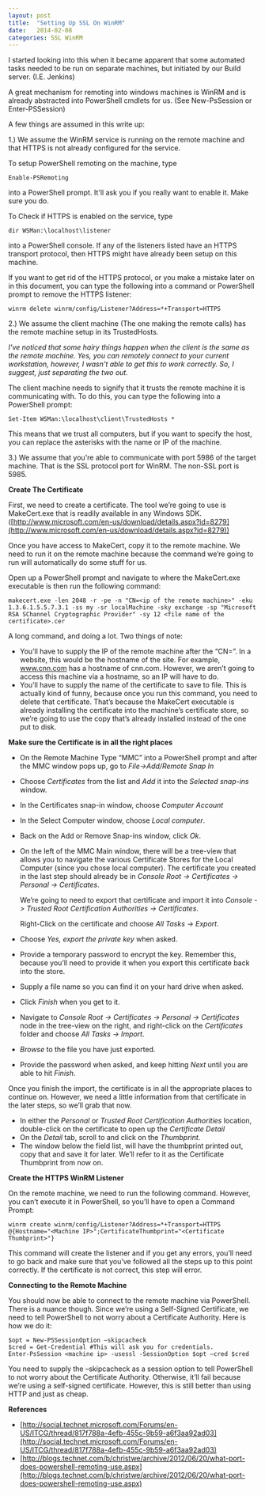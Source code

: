 ```yaml
---
layout: post
title:  "Setting Up SSL On WinRM"
date:   2014-02-08
categories: SSL WinRM
---
```


I started looking into this when it became apparent that some automated tasks needed to be run on separate machines, but initiated by our Build server. (I.E. Jenkins)

A great mechanism for remoting into windows machines is WinRM and is already abstracted into PowerShell cmdlets for us. (See New-PsSession or Enter-PSSession)

A few things are assumed in this write up:

1.) We assume the WinRM service is running on the remote machine and that HTTPS is not already configured for the service.

To setup PowerShell remoting on the machine, type 

	Enable-PSRemoting

into a PowerShell prompt. It'll ask you if you really want to enable it. Make sure you do.

To Check if HTTPS is enabled on the service, type 

	dir WSMan:\localhost\listener 

into a PowerShell console. If any of the listeners listed have an HTTPS transport protocol, then HTTPS might have already been setup on this machine.

If you want to get rid of the HTTPS protocol, or you make a mistake later on in this document, you can type the following into a command or PowerShell prompt to remove the HTTPS listener: 

	winrm delete winrm/config/Listener?Address=*+Transport=HTTPS

2.) We assume the client machine (The one making the remote calls) has the remote machine setup in its TrustedHosts.

_I've noticed that some hairy things happen when the client is the same as the remote machine. Yes, you can remotely connect to your current workstation, however, I wasn't able to get this to work correctly. So, I suggest, just separating the two out._

The client machine needs to signify that it trusts the remote machine it is communicating with. To do this, you can type the following into a PowerShell prompt: 

	Set-Item WSMan:\localhost\client\TrustedHosts *

This means that we trust all computers, but if you want to specify the host, you can replace the asterisks with the name or IP of the machine.

3.) We assume that you're able to communicate with port 5986 of the target machine.  That is the SSL protocol port for WinRM.  The non-SSL port is 5985.

**Create The Certificate**

First, we need to create a certificate. The tool we’re going to use is MakeCert.exe that is readily available in any Windows SDK. ([http://www.microsoft.com/en-us/download/details.aspx?id=8279](http://www.microsoft.com/en-us/download/details.aspx?id=8279))

Once you have access to MakeCert, copy it to the remote machine. We need to run it on the remote machine because the command we’re going to run will automatically do some stuff for us.

Open up a PowerShell prompt and navigate to where the MakeCert.exe executable is then run the following command:

	makecert.exe -len 2048 -r -pe -n "CN=<ip of the remote machine>" -eku 1.3.6.1.5.5.7.3.1 -ss my -sr localMachine -sky exchange -sp "Microsoft RSA SChannel Cryptographic Provider" -sy 12 <file name of the certificate>.cer

A long command, and doing a lot. Two things of note:

- You’ll have to supply the IP of the remote machine after the “CN=”. In a website, this would be the hostname of the site. For example, www.cnn.com has a hostname of cnn.com. However, we aren’t going to access this machine via a hostname, so an IP will have to do.
- You’ll have to supply the name of the certificate to save to file. This is actually kind of funny, because once you run this command, you need to delete that certificate. That’s because the MakeCert executable is already installing the certificate into the machine’s certificate store, so we’re going to use the copy that’s already installed instead of the one put to disk.

**Make sure the Certificate is in all the right places**

- On the Remote Machine Type “MMC” into a PowerShell prompt and after the MMC window pops up, go to _File->Add/Remote Snap In_
- Choose *Certificates* from the list and *Add* it into the *Selected snap-ins* window.
- In the Certificates snap-in window, choose *Computer Account*
- In the Select Computer window, choose *Local computer*.
- Back on the Add or Remove Snap-ins window, click *Ok*.
- On the left of the MMC Main window, there will be a tree-view that allows you to navigate the various Certificate Stores for the Local Computer (since you chose local computer). The certificate you created in the last step should already be in *Console Root -> Certificates -> Personal -> Certificates*.

  We’re going to need to export that certificate and import it into *Console -> Trusted Root Certification Authorities -> Certificates*.

  Right-Click on the certificate and choose *All Tasks -> Export*.
- Choose *Yes, export the private key* when asked.
- Provide a temporary password to encrypt the key. Remember this, because you’ll need to 
provide it when you export this certificate back into the store.
- Supply a file name so you can find it on your hard drive when asked.
- Click *Finish* when you get to it.
- Navigate to *Console Root -> Certificates -> Personal -> Certificates* node in the tree-view on the right, and right-click on the *Certificates* folder and choose *All Tasks -> Import*.
- *Browse* to the file you have just exported.
- Provide the password when asked, and keep hitting *Next* until you are able to hit *Finish*.

Once you finish the import, the certificate is in all the appropriate places to continue on. However, we need a little information from that certificate in the later steps, so we’ll grab that now.

- In either the *Personal* or *Trusted Root Certification Authorities* location, double-click on the certificate to open up the *Certificate Detail*
- On the *Detail* tab, scroll to and click on the *Thumbprint*.
- The window below the field list, will have the thumbprint printed out, copy that and save it for later. We’ll refer to it as the Certificate Thumbprint from now on.

**Create the HTTPS WinRM Listener**

On the remote machine, we need to run the following command. However, you can’t execute it in PowerShell, so you’ll have to open a Command Prompt:

	winrm create winrm/config/Listener?Address=*+Transport=HTTPS @{Hostname="<Machine IP>";CertificateThumbprint="<Certificate Thumbprint>"}

This command will create the listener and if you get any errors, you’ll need to go back and make sure that you’ve followed all the steps up to this point correctly. If the certificate is not correct, this step will error.

**Connecting to the Remote Machine**

You should now be able to connect to the remote machine via PowerShell. There is a nuance though. Since we’re using a Self-Signed Certificate, we need to tell PowerShell to not worry about a Certificate Authority. Here is how we do it:

	$opt = New-PSSessionOption –skipcacheck
	$cred = Get-Credential #This will ask you for credentials.
	Enter-PsSession <machine ip> -usessl -SessionOption $opt –cred $cred

You need to supply the –skipcacheck as a session option to tell PowerShell to not worry about the Certificate Authority. Otherwise, it’ll fail because we’re using a self-signed certificate. However, this is still better than using HTTP and just as cheap.

**References**

- [http://social.technet.microsoft.com/Forums/en-US/ITCG/thread/817f788a-4efb-455c-9b59-a6f3aa92ad03](http://social.technet.microsoft.com/Forums/en-US/ITCG/thread/817f788a-4efb-455c-9b59-a6f3aa92ad03)
- [http://blogs.technet.com/b/christwe/archive/2012/06/20/what-port-does-powershell-remoting-use.aspx](http://blogs.technet.com/b/christwe/archive/2012/06/20/what-port-does-powershell-remoting-use.aspx)